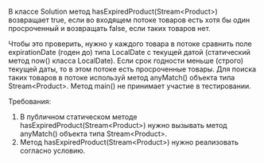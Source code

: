 
В классе Solution метод hasExpiredProduct(Stream&lt;Product&gt;) возвращает true, если во входящем потоке товаров есть хотя бы один
просроченный и возвращать false, если таких товаров нет.

Чтобы это проверить, нужно у каждого товара в потоке сравнить поле expirationDate (годен до) типа LocalDate с текущей датой (статический метод now()
класса LocalDate). Если срок годности меньше (строго) текущей даты, то в этом потоке есть просроченные товары.
Для поиска таких товаров в потоке используй метод anyMatch() объекта типа Stream&lt;Product&gt;.
Метод main() не принимает участие в тестировании.


Требования:
1.	В публичном статическом методе hasExpiredProduct(Stream&lt;Product&gt;) нужно вызывать метод anyMatch() объекта типа Stream&lt;Product&gt;.
2.	Метод hasExpiredProduct(Stream&lt;Product&gt;) нужно реализовать согласно условию.


